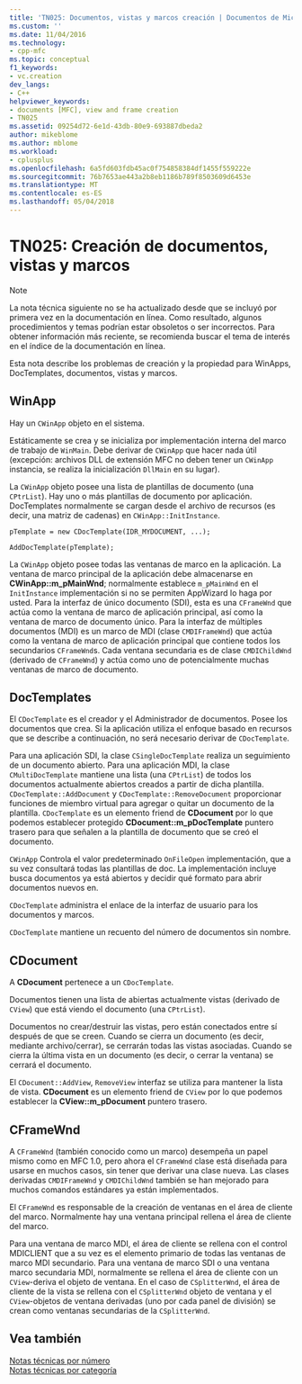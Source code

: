 ```yaml
---
title: 'TN025: Documentos, vistas y marcos creación | Documentos de Microsoft'
ms.custom: ''
ms.date: 11/04/2016
ms.technology:
- cpp-mfc
ms.topic: conceptual
f1_keywords:
- vc.creation
dev_langs:
- C++
helpviewer_keywords:
- documents [MFC], view and frame creation
- TN025
ms.assetid: 09254d72-6e1d-43db-80e9-693887dbeda2
author: mikeblome
ms.author: mblome
ms.workload:
- cplusplus
ms.openlocfilehash: 6a5fd603fdb45ac0f754858384df1455f559222e
ms.sourcegitcommit: 76b7653ae443a2b8eb1186b789f8503609d6453e
ms.translationtype: MT
ms.contentlocale: es-ES
ms.lasthandoff: 05/04/2018
---
```

# <a name="tn025-document-view-and-frame-creation"></a>TN025: Creación de documentos, vistas y marcos
> [!NOTE]
>  La nota técnica siguiente no se ha actualizado desde que se incluyó por primera vez en la documentación en línea. Como resultado, algunos procedimientos y temas podrían estar obsoletos o ser incorrectos. Para obtener información más reciente, se recomienda buscar el tema de interés en el índice de la documentación en línea.  
  
 Esta nota describe los problemas de creación y la propiedad para WinApps, DocTemplates, documentos, vistas y marcos.  
  
## <a name="winapp"></a>WinApp  
 Hay un `CWinApp` objeto en el sistema.  
  
 Estáticamente se crea y se inicializa por implementación interna del marco de trabajo de `WinMain`. Debe derivar de `CWinApp` que hacer nada útil (excepción: archivos DLL de extensión MFC no deben tener un `CWinApp` instancia, se realiza la inicialización `DllMain` en su lugar).  
  
 La `CWinApp` objeto posee una lista de plantillas de documento (una `CPtrList`). Hay uno o más plantillas de documento por aplicación. DocTemplates normalmente se cargan desde el archivo de recursos (es decir, una matriz de cadenas) en `CWinApp::InitInstance`.  
  
```  
pTemplate = new CDocTemplate(IDR_MYDOCUMENT, ...);

AddDocTemplate(pTemplate);
```  
  
 La `CWinApp` objeto posee todas las ventanas de marco en la aplicación. La ventana de marco principal de la aplicación debe almacenarse en **CWinApp::m_pMainWnd**; normalmente establece `m_pMainWnd` en el `InitInstance` implementación si no se permiten AppWizard lo haga por usted. Para la interfaz de único documento (SDI), esta es una `CFrameWnd` que actúa como la ventana de marco de aplicación principal, así como la ventana de marco de documento único. Para la interfaz de múltiples documentos (MDI) es un marco de MDI (clase `CMDIFrameWnd`) que actúa como la ventana de marco de aplicación principal que contiene todos los secundarios `CFrameWnd`s. Cada ventana secundaria es de clase `CMDIChildWnd` (derivado de `CFrameWnd`) y actúa como uno de potencialmente muchas ventanas de marco de documento.  
  
## <a name="doctemplates"></a>DocTemplates  
 El `CDocTemplate` es el creador y el Administrador de documentos. Posee los documentos que crea. Si la aplicación utiliza el enfoque basado en recursos que se describe a continuación, no será necesario derivar de `CDocTemplate`.  
  
 Para una aplicación SDI, la clase `CSingleDocTemplate` realiza un seguimiento de un documento abierto. Para una aplicación MDI, la clase `CMultiDocTemplate` mantiene una lista (una `CPtrList`) de todos los documentos actualmente abiertos creados a partir de dicha plantilla. `CDocTemplate::AddDocument` y `CDocTemplate::RemoveDocument` proporcionar funciones de miembro virtual para agregar o quitar un documento de la plantilla. `CDocTemplate` es un elemento friend de **CDocument** por lo que podemos establecer protegido **CDocument::m_pDocTemplate** puntero trasero para que señalen a la plantilla de documento que se creó el documento.  
  
 `CWinApp` Controla el valor predeterminado `OnFileOpen` implementación, que a su vez consultará todas las plantillas de doc. La implementación incluye busca documentos ya está abiertos y decidir qué formato para abrir documentos nuevos en.  
  
 `CDocTemplate` administra el enlace de la interfaz de usuario para los documentos y marcos.  
  
 `CDocTemplate` mantiene un recuento del número de documentos sin nombre.  
  
## <a name="cdocument"></a>CDocument  
 A **CDocument** pertenece a un `CDocTemplate`.  
  
 Documentos tienen una lista de abiertas actualmente vistas (derivado de `CView`) que está viendo el documento (una `CPtrList`).  
  
 Documentos no crear/destruir las vistas, pero están conectados entre sí después de que se creen. Cuando se cierra un documento (es decir, mediante archivo/cerrar), se cerrarán todas las vistas asociadas. Cuando se cierra la última vista en un documento (es decir, o cerrar la ventana) se cerrará el documento.  
  
 El `CDocument::AddView`, `RemoveView` interfaz se utiliza para mantener la lista de vista. **CDocument** es un elemento friend de `CView` por lo que podemos establecer la **CView::m_pDocument** puntero trasero.  
  
## <a name="cframewnd"></a>CFrameWnd  
 A `CFrameWnd` (también conocido como un marco) desempeña un papel mismo como en MFC 1.0, pero ahora el `CFrameWnd` clase está diseñada para usarse en muchos casos, sin tener que derivar una clase nueva. Las clases derivadas `CMDIFrameWnd` y `CMDIChildWnd` también se han mejorado para muchos comandos estándares ya están implementados.  
  
 El `CFrameWnd` es responsable de la creación de ventanas en el área de cliente del marco. Normalmente hay una ventana principal rellena el área de cliente del marco.  
  
 Para una ventana de marco MDI, el área de cliente se rellena con el control MDICLIENT que a su vez es el elemento primario de todas las ventanas de marco MDI secundario. Para una ventana de marco SDI o una ventana marco secundaria MDI, normalmente se rellena el área de cliente con un `CView`-deriva el objeto de ventana. En el caso de `CSplitterWnd`, el área de cliente de la vista se rellena con el `CSplitterWnd` objeto de ventana y el `CView`-objetos de ventana derivadas (uno por cada panel de división) se crean como ventanas secundarias de la `CSplitterWnd`.  
  
## <a name="see-also"></a>Vea también  
 [Notas técnicas por número](../mfc/technical-notes-by-number.md)   
 [Notas técnicas por categoría](../mfc/technical-notes-by-category.md)

